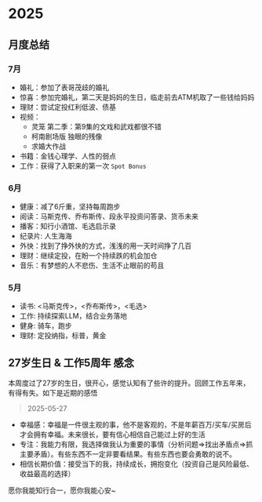 # 2025

## 月度总结

### 7月

- 婚礼：参加了表哥茂歧的婚礼
- 惊喜：参加完婚礼，第二天是妈妈的生日，临走前去ATM机取了一些钱给妈妈
- 理财：尝试定投红利低波、债基
- 视频：
    * 灵笼 第二季：第9集的文戏和武戏都很不错
    * 柯南剧场版 独眼的残像
    * 求婚大作战
- 书籍：金钱心理学、人性的弱点
- 工作：获得了入职来的第一次 `Spot Bonus`



### 6月

- 健康：减了6斤重，坚持每周跑步
- 阅读：马斯克传、乔布斯传、段永平投资问答录、货币未来
- 播客：知行小酒馆、毛选启示录
- 纪录片: 人生海海
- 外快：找到了挣外快的方式，浅浅的用一天时间挣了几百
- 理财：继续定投，在盼一个持续跌的机会加仓
- 音乐：有梦想的人不悲伤、生活不止眼前的苟且

### 5月

- 读书: <马斯克传>，<乔布斯传>，<毛选>
- 工作: 持续探索LLM，结合业务落地
- 健身: 骑车，跑步
- 理财: 定投纳指，标普，黄金

## 27岁生日 & 工作5周年 感念 

本周度过了27岁的生日，很开心，感觉认知有了些许的提升。回顾工作五年来，有得有失。如下是近期的感悟

> 2025-05-27

- 幸福感：幸福是一件很主观的事，他不是客观的，不是年薪百万/买车/买房后才会拥有幸福。未来很长，要有信心相信自己能过上好的生活
- 专注：我能力有限，我选择做我认为重要的事情（分析问题=>找出矛盾点=>抓主要矛盾）。有些东西不一定非要看结果。有些东西也要会勇敢的说不。
- 相信长期价值：接受当下的我，持续成长，拥抱变化（投资自己是风险最低、收益最高的选择）

愿你我能知行合一，愿你我能心安~